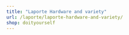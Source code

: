 ```yaml
---
title: "Laporte Hardware and variety"
url: /laporte/laporte-hardware-and-variety/
shop: doityourself
---
```

